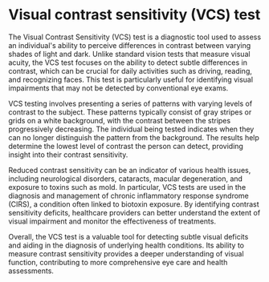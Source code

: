 <!--
source: gpt-40
abbr: VCS
tags: tests
-->

# Visual contrast sensitivity (VCS) test

The Visual Contrast Sensitivity (VCS) test is a diagnostic tool used to assess an individual's ability to perceive differences in contrast between varying shades of light and dark. Unlike standard vision tests that measure visual acuity, the VCS test focuses on the ability to detect subtle differences in contrast, which can be crucial for daily activities such as driving, reading, and recognizing faces. This test is particularly useful for identifying visual impairments that may not be detected by conventional eye exams.

VCS testing involves presenting a series of patterns with varying levels of contrast to the subject. These patterns typically consist of gray stripes or grids on a white background, with the contrast between the stripes progressively decreasing. The individual being tested indicates when they can no longer distinguish the pattern from the background. The results help determine the lowest level of contrast the person can detect, providing insight into their contrast sensitivity.

Reduced contrast sensitivity can be an indicator of various health issues, including neurological disorders, cataracts, macular degeneration, and exposure to toxins such as mold. In particular, VCS tests are used in the diagnosis and management of chronic inflammatory response syndrome (CIRS), a condition often linked to biotoxin exposure. By identifying contrast sensitivity deficits, healthcare providers can better understand the extent of visual impairment and monitor the effectiveness of treatments.

Overall, the VCS test is a valuable tool for detecting subtle visual deficits and aiding in the diagnosis of underlying health conditions. Its ability to measure contrast sensitivity provides a deeper understanding of visual function, contributing to more comprehensive eye care and health assessments.
